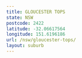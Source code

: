```yaml
---
title: GLOUCESTER TOPS
state: NSW
postcode: 2422
latitude: -32.06617564
longitude: 151.6196186
url: /nsw/gloucester-tops/
layout: suburb
---
```

